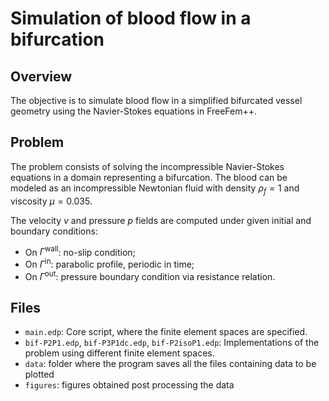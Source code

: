 # Simulation of blood flow in a bifurcation

## Overview
The objective is to simulate blood flow in a simplified bifurcated vessel geometry using the Navier-Stokes equations in FreeFem++. 

## Problem
The problem consists of solving the incompressible Navier-Stokes equations in a domain representing a bifurcation. The blood can be modeled as an incompressible Newtonian fluid with density $\rho_f = 1$ and viscosity $\mu = 0.035$. 

The velocity $v$ and pressure $p$ fields are computed under given initial and boundary conditions: 
- On $\Gamma^\text{wall}$: no-slip condition; 
- On $\Gamma^\text{in}$: parabolic profile, periodic in time;
- On $\Gamma^\text{out}$: pressure boundary condition via resistance relation.

## Files
- `main.edp`: Core script, where the finite element spaces are specified.
- `bif-P2P1.edp`, `bif-P3P1dc.edp`, `bif-P2isoP1.edp`: Implementations of the problem using different finite element spaces.
- `data`: folder where the program saves all the files containing data to be plotted
- `figures`: figures obtained post processing the data

